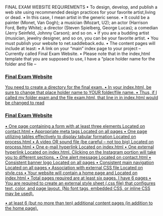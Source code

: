 FINAL EXAM WEBSITE REQUIREMENTS
• To design, develop, and publish a web site using recommended design practices for your favorite artist,living or dead. 
• In this case, I mean artist in the generic sense. 
• It could be a painter (Monet, Van Gogh); a musician (Mozart, U2); an actor (Harrison Ford, Betty White); a director (Steven Spielberg, George Lucas); a comedian (Jerry Seinfeld, Johnny Carson); and so on. 
• If you are a budding artist (musician, jewelry designer, and so on, you can be your favorite artist. 
• You must publish your website to net.saddleback.edu. 
• The content pages will include at least:
• A link on your “main” index page to your project – Currently called Final Exam Website. 
• Please note that in the index,html template that you are supposed to use, I have a “place holder name for the folder and file – <h3><a href=”final/index.html”>Final Exam Website</h3> You need to create a directory for the final exam. 
• In your index.html, be sure to change that place holder name to YOUR folder/file name. 
• Thus, if I called my folder exam and the file exam.html, that line in in index.html would be changed to read <h3><a href=”exam/exam.html”>Final Exam Website</h3>
• One page containing a form with at least three elements
Located on contact.html
• Appropriate meta tags
Located on all pages
• One page utilizing tables effectively to display tabular formation
Located on process.html
• A video OR sound file (be careful – not too big)
Located on process.html
• One e-mail hyperlink
Located on index.html
• One external hyperlink
Located on index.html. Clicking on the Instagram portion will take you to different sections.
• One alert message
Located on contact.html
• Consistent banner logo
Located on all pages
• Consistent main navigation
Located on all pages
• Association with external CSS file
Located on style.css
• Your website will contain a home page and
Located on index.html
• Total pages required are at least six pages.
I have 6 pages
• You are required to create an external style sheet (.css file) that configures text, color, and page layout. (No font tags, embedded CSS, or inline CSS may be used).

• at least 6 (but no more than ten) additional content pages (in addition to the home page).

